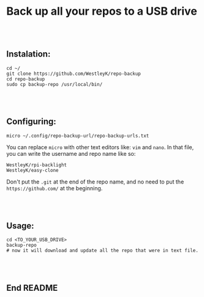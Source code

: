 # Back up all your repos to a USB drive


<br>
<br>

## Instalation:

```
cd ~/
git clone https://github.com/WestleyK/repo-backup
cd repo-backup
sudo cp backup-repo /usr/local/bin/
```

<br>
<br>

## Configuring:

```
micro ~/.config/repo-backup-url/repo-backup-urls.txt
```
You can replace `micro` with other text editors like: `vim` and `nano`.
In that file, you can write the username and repo name like so:
```
WestleyK/rpi-backlight
WestleyK/easy-clone
```
Don't put the `.git` at the end of the repo name, and
no need to put the `https://github.com/` at the beginning.

<br>
<br>

## Usage:

```
cd <TO_YOUR_USB_DRIVE>
backup-repo
# now it will download and update all the repo that were in text file.
```

<br>
<br>


## End README

<br>
<br>









